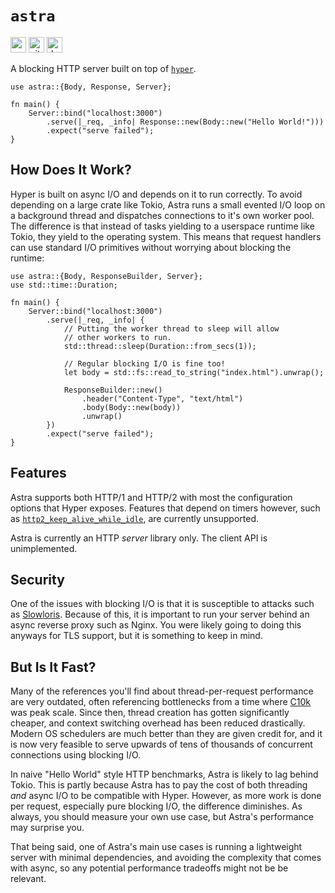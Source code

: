 # `astra`

[<img alt="crates.io" src="https://img.shields.io/crates/v/astra?style=for-the-badge" height="25">](https://crates.io/crates/astra)
[<img alt="github" src="https://img.shields.io/badge/github-astra-blue?style=for-the-badge" height="25">](https://github.com/ibraheemdev/astra)
[<img alt="docs.rs" src="https://img.shields.io/docsrs/astra?style=for-the-badge" height="25">](https://docs.rs/astra)

A blocking HTTP server built on top of [`hyper`](https://github.com/hyperium/hyper).

```rust,no_run
use astra::{Body, Response, Server};

fn main() {
    Server::bind("localhost:3000")
        .serve(|_req, _info| Response::new(Body::new("Hello World!")))
        .expect("serve failed");
}
```

## How Does It Work?

Hyper is built on async I/O and depends on it to run correctly. To avoid depending on a large crate like Tokio, Astra runs a small evented I/O loop on a background thread and dispatches connections to it's own worker pool. The difference is that instead of tasks yielding to a userspace runtime like Tokio, they yield to the operating system. This means that request handlers can use standard I/O primitives without worrying about blocking the runtime:

```rust,no_run
use astra::{Body, ResponseBuilder, Server};
use std::time::Duration;

fn main() {
    Server::bind("localhost:3000")
        .serve(|_req, _info| {
            // Putting the worker thread to sleep will allow
            // other workers to run.
            std::thread::sleep(Duration::from_secs(1));

            // Regular blocking I/O is fine too!
            let body = std::fs::read_to_string("index.html").unwrap();

            ResponseBuilder::new()
                .header("Content-Type", "text/html")
                .body(Body::new(body))
                .unwrap()
        })
        .expect("serve failed");
}
```

## Features

Astra supports both HTTP/1 and HTTP/2 with most the configuration options that Hyper exposes. Features that depend on timers however, such as [`http2_keep_alive_while_idle`](https://docs.rs/hyper/latest/hyper/client/conn/http2/struct.Builder.html#method.keep_alive_while_idle), are currently unsupported.

Astra is currently an HTTP *server* library only. The client API is unimplemented.

## Security

One of the issues with blocking I/O is that it is susceptible to attacks such as [Slowloris](https://www.cloudflare.com/learning/ddos/ddos-attack-tools/slowloris/). Because of this, it is important to run your server behind an async reverse proxy such as Nginx. You were likely going to doing this anyways for TLS support, but it is something to keep in mind.

## But Is It Fast?

Many of the references you'll find about thread-per-request performance are very outdated, often referencing bottlenecks from a time where [C10k](http://www.kegel.com/c10k.html) was peak scale. Since then, thread creation has gotten significantly cheaper, and context switching overhead has been reduced drastically. Modern OS schedulers are much better than they are given credit for, and it is now very feasible to serve upwards of tens of thousands of concurrent connections using blocking I/O.

In naive "Hello World" style HTTP benchmarks, Astra is likely to lag behind Tokio. This is partly because Astra has to pay the cost of both threading *and* async I/O to be compatible with Hyper. However, as more work is done per request, especially pure blocking I/O, the difference diminishes. As always, you should measure your own use case, but Astra's performance may surprise you.

That being said, one of Astra's main use cases is running a lightweight server with minimal dependencies, and avoiding the complexity that comes with async, so any potential performance tradeoffs might not be be relevant.
